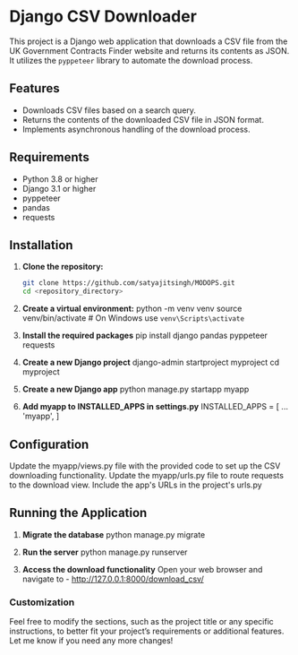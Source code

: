 # Django CSV Downloader

This project is a Django web application that downloads a CSV file from the UK Government Contracts Finder website and returns its contents as JSON. It utilizes the `pyppeteer` library to automate the download process.

## Features

- Downloads CSV files based on a search query.
- Returns the contents of the downloaded CSV file in JSON format.
- Implements asynchronous handling of the download process.

## Requirements

- Python 3.8 or higher
- Django 3.1 or higher
- pyppeteer
- pandas
- requests

## Installation

1. **Clone the repository:**

   ```bash
   git clone https://github.com/satyajitsingh/MODOPS.git
   cd <repository_directory>

2. **Create a virtual environment:**
python -m venv venv
source venv/bin/activate  # On Windows use `venv\Scripts\activate`

3. **Install the required packages**
pip install django pandas pyppeteer requests

4. **Create a new Django project**
django-admin startproject myproject
cd myproject

5. **Create a new Django app**
python manage.py startapp myapp

6. **Add myapp to INSTALLED_APPS in settings.py**
INSTALLED_APPS = [
    ...
    'myapp',
]

## Configuration
Update the myapp/views.py file with the provided code to set up the CSV downloading functionality.
Update the myapp/urls.py file to route requests to the download view.
Include the app's URLs in the project's urls.py

## Running the Application
1. **Migrate the database**
python manage.py migrate

2. **Run the server**
python manage.py runserver

3. **Access the download functionality**
Open your web browser and navigate to - http://127.0.0.1:8000/download_csv/

### Customization

Feel free to modify the sections, such as the project title or any specific instructions, to better fit your project’s requirements or additional features. Let me know if you need any more changes!